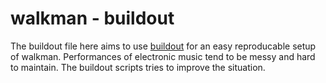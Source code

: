 # walkman - buildout

The buildout file here aims to use [buildout](https://buildout.readthedocs.io/) for an easy reproducable setup of walkman.
Performances of electronic music tend to be messy and hard to maintain.
The buildout scripts tries to improve the situation.
